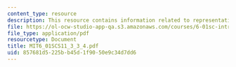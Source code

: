 ```yaml
---
content_type: resource
description: This resource contains information related to representations.
file: https://ol-ocw-studio-app-qa.s3.amazonaws.com/courses/6-01sc-introduction-to-electrical-engineering-and-computer-science-i-spring-2011/857681d5225bb45d1f9050e9c34d7dd6_MIT6_01SCS11_3_3_4.pdf
file_type: application/pdf
resourcetype: Document
title: MIT6_01SCS11_3_3_4.pdf
uid: 857681d5-225b-b45d-1f90-50e9c34d7dd6
---
```

